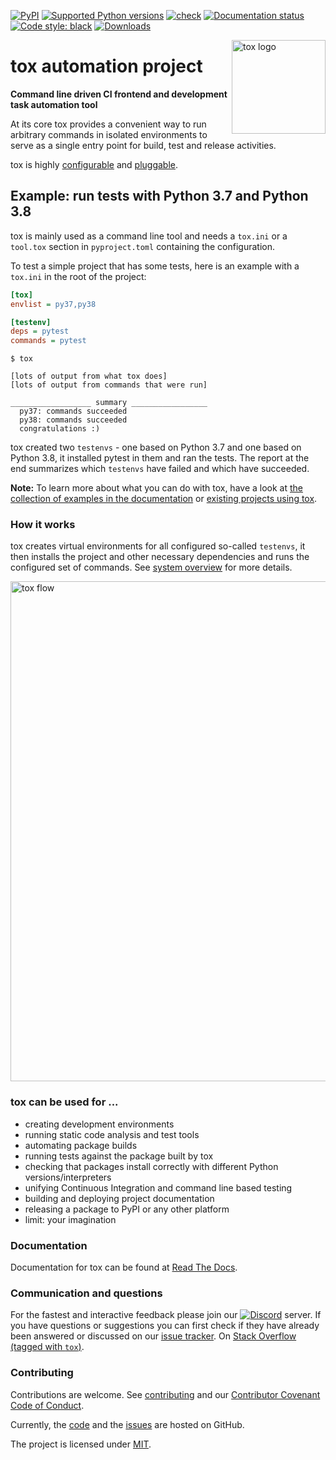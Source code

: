 [![PyPI](https://img.shields.io/pypi/v/tox?style=flat-square)](https://pypi.org/project/tox/)
[![Supported Python
versions](https://img.shields.io/pypi/pyversions/tox.svg)](https://pypi.org/project/tox/)
[![check](https://github.com/tox-dev/tox/actions/workflows/check.yml/badge.svg)](https://github.com/tox-dev/tox/actions/workflows/check.yml)
[![Documentation
status](https://readthedocs.org/projects/tox/badge/?version=latest&style=flat-square)](https://tox.readthedocs.io/en/latest/?badge=latest)
[![Code style:
black](https://img.shields.io/badge/code%20style-black-000000.svg)](https://github.com/psf/black)
[![Downloads](https://pepy.tech/badge/tox/month)](https://pepy.tech/project/tox/)

<a href="https://tox.readthedocs.io">
    <img src="https://raw.githubusercontent.com/tox-dev/tox/master/docs/_static/img/tox.png"
         alt="tox logo"
         height="150px"
         align="right">
</a>

# tox automation project

**Command line driven CI frontend and development task automation tool**

At its core tox provides a convenient way to run arbitrary commands in isolated environments to serve as a single entry
point for build, test and release activities.

tox is highly [configurable](https://tox.readthedocs.io/en/latest/config.html) and
[pluggable](https://tox.readthedocs.io/en/latest/plugins.html).

## Example: run tests with Python 3.7 and Python 3.8

tox is mainly used as a command line tool and needs a `tox.ini` or a `tool.tox` section in `pyproject.toml` containing
the configuration.

To test a simple project that has some tests, here is an example with a `tox.ini` in the root of the project:

```ini
[tox]
envlist = py37,py38

[testenv]
deps = pytest
commands = pytest
```

```console
$ tox

[lots of output from what tox does]
[lots of output from commands that were run]

__________________ summary _________________
  py37: commands succeeded
  py38: commands succeeded
  congratulations :)
```

tox created two `testenvs` - one based on Python 3.7 and one based on Python 3.8, it installed pytest in them and ran the
tests. The report at the end summarizes which `testenvs` have failed and which have succeeded.

**Note:** To learn more about what you can do with tox, have a look at
[the collection of examples in the documentation](https://tox.readthedocs.io/en/latest/examples.html) or
[existing projects using tox](https://github.com/search?l=INI&q=tox.ini+in%3Apath&type=Code).

### How it works

tox creates virtual environments for all configured so-called `testenvs`, it then installs the project and other
necessary dependencies and runs the configured set of commands. See
[system overview](https://tox.readthedocs.io/en/latest/#system-overview) for more details.

<a href="https://tox.readthedocs.io/en/latest/#system-overview">
    <img src="https://raw.githubusercontent.com/tox-dev/tox/master/docs/img/tox_flow.png"
         alt="tox flow"
         width="800px"
         align="center">
</a>

### tox can be used for ...

- creating development environments
- running static code analysis and test tools
- automating package builds
- running tests against the package built by tox
- checking that packages install correctly with different Python versions/interpreters
- unifying Continuous Integration and command line based testing
- building and deploying project documentation
- releasing a package to PyPI or any other platform
- limit: your imagination

### Documentation

Documentation for tox can be found at [Read The Docs](https://tox.readthedocs.org).

### Communication and questions

For the fastest and interactive feedback please join our
[![Discord](https://img.shields.io/discord/802911963368783933?style=flat-square)](https://discord.gg/edtj86wzBX) server.
If you have questions or suggestions you can first check if they have already been answered or discussed on our
[issue tracker](https://github.com/tox-dev/tox/issues?utf8=%E2%9C%93&q=is%3Aissue+sort%3Aupdated-desc+label%3A%22type%3Aquestion+%3Agrey_question%3A%22+).
On [Stack Overflow (tagged with `tox`)](https://stackoverflow.com/questions/tagged/tox).

### Contributing

Contributions are welcome. See [contributing](https://github.com/tox-dev/tox/blob/master/CONTRIBUTING.rst) and our
[Contributor Covenant Code of Conduct](https://github.com/tox-dev/tox/blob/master/CODE_OF_CONDUCT.md).

Currently, the [code](https://github.com/tox-dev/tox) and the [issues](https://github.com/tox-dev/tox/issues) are hosted
on GitHub.

The project is licensed under [MIT](https://github.com/tox-dev/tox/blob/master/LICENSE).
